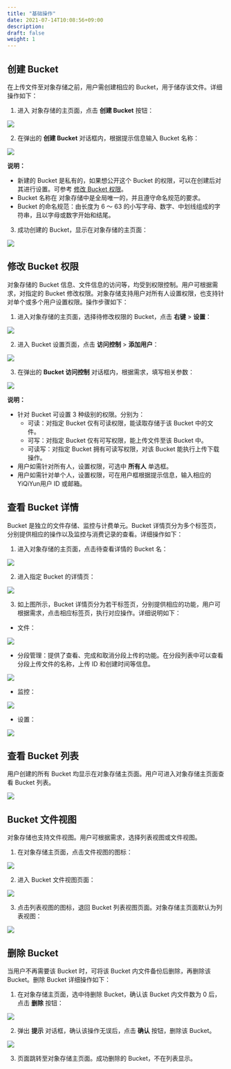 ```yaml
---
title: "基础操作"
date: 2021-07-14T10:08:56+09:00
description:
draft: false
weight: 1
---
```


## 创建 Bucket
在上传文件至对象存储之前，用户需创建相应的 Bucket，用于储存该文件。详细操作如下：

1. 进入 对象存储的主页面，点击 **创建 Bucket** 按钮：

 ![](../../_images/console_main.png)

2. 在弹出的 **创建 Bucket** 对话框内，根据提示信息输入 Bucket 名称：

 ![](../../_images/create_bucket.png)

 **说明：**
   - 新建的 Bucket 是私有的，如果想公开这个 Bucket 的权限，可以在创建后对其进行设置。可参考 [修改 Bucket 权限](#修改-bucket-权限)。
   - Bucket 名称在 对象存储中是全局唯一的，并且遵守命名规范的要求。
   - Bucket 的命名规范：由长度为 6 ～ 63 的小写字母、数字、中划线组成的字符串，且以字母或数字开始和结尾。

3. 成功创建的 Bucket，显示在对象存储的主页面：

 ![](../../_images/create_bucket_list.png)

## 修改 Bucket 权限
对象存储的 Bucket 信息、文件信息的访问等，均受到权限控制。用户可根据需求，对指定的 Bucket 修改权限。对象存储支持用户对所有人设置权限，也支持针对单个或多个用户设置权限。操作步骤如下：

1. 进入对象存储的主页面，选择待修改权限的 Bucket，点击 **右键** > **设置**：

 ![](../../_images/set_bucket_acl1.png)

2. 进入 Bucket 设置页面，点击 **访问控制** > **添加用户**：

 ![](../../_images/set_bucket_acl2.png)

3. 在弹出的 **Bucket 访问控制** 对话框内，根据需求，填写相关参数：

 ![](../../_images/set_bucket_acl3.png)

 **说明：**
   - 针对 Bucket 可设置 3 种级别的权限。分别为：
       - 可读：对指定 Bucket 仅有可读权限，能读取存储于该 Bucket 中的文件。
	   - 可写：对指定 Bucket 仅有可写权限，能上传文件至该 Bucket 中。
	   - 可读写：对指定 Bucket 拥有可读写权限，对该 Bucket 能执行上传下载操作。
   - 用户如需针对所有人，设置权限，可选中 **所有人** 单选框。
   - 用户如需针对单个人，设置权限，可在用户框根据提示信息，输入相应的YiQiYun用户 ID 或邮箱。

## 查看 Bucket 详情
Bucket 是独立的文件存储、监控与计费单元。Bucket 详情页分为多个标签页，分别提供相应的操作以及监控与消费记录的查看。详细操作如下：

1. 进入对象存储的主页面，点击待查看详情的 Bucket 名：

 ![](../../_images/bucket_info1.png)

2. 进入指定 Bucket 的详情页：

 ![](../../_images/bucket_info2.png)

3. 如上图所示，Bucket 详情页分为若干标签页，分别提供相应的功能，用户可根据需求，点击相应标签页，执行对应操作。详细说明如下：
- 文件：

 ![](../../_images/bucket_info3.png)

- 分段管理：提供了查看、完成和取消分段上传的功能。在分段列表中可以查看分段上传文件的名称，上传 ID 和创建时间等信息。

 ![](../../_images/bucket_info4.png)

<!--- 数据处理：-->

 <!--![](../../_images/bucket_info5.png)-->

- 监控：

 ![](../../_images/bucket_info6.png)

<!--- 消费记录：-->

 <!--![](../../_images/bucket_info7.png)-->

- 设置：

 ![](../../_images/bucket_info8.png)

## 查看 Bucket 列表
用户创建的所有 Bucket 均显示在对象存储主页面。用户可进入对象存储主页面查看 Bucket 列表。

![](../../_images/create_bucket_list.png)

## Bucket 文件视图
对象存储也支持文件视图。用户可根据需求，选择列表视图或文件视图。

1. 在对象存储主页面，点击文件视图的图标：

 ![](../../_images/bucket_view1.png)

2. 进入 Bucket 文件视图页面：

 ![](../../_images/bucket_view2.png)

3. 点击列表视图的图标，退回 Bucket 列表视图页面。对象存储主页面默认为列表视图：

 ![](../../_images/bucket_view3.png)

## 删除 Bucket
当用户不再需要该 Bucket 时，可将该 Bucket 内文件备份后删除，再删除该 Bucket。删除 Bucket 详细操作如下：

1. 在对象存储主页面，选中待删除 Bucket，确认该 Bucket 内文件数为 0 后，点击 **删除** 按钮：

 ![](../../_images/delete_bucket1.png)

2. 弹出 **提示** 对话框，确认该操作无误后，点击 **确认** 按钮，删除该 Bucket。

 ![](../../_images/delete_bucket2.png)

3. 页面跳转至对象存储主页面。成功删除的 Bucket，不在列表显示。
